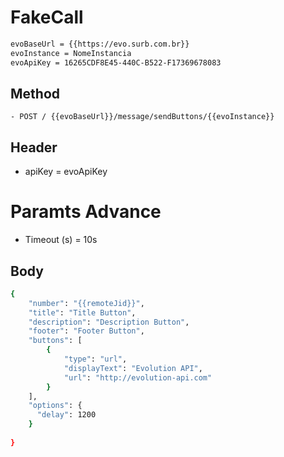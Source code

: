 # FakeCall

```bash
evoBaseUrl = {{https://evo.surb.com.br}}
evoInstance = NomeInstancia
evoApiKey = 16265CDF8E45-440C-B522-F17369678083
```
## Method 
```
- POST / {{evoBaseUrl}}/message/sendButtons/{{evoInstance}}

```

## Header
- apiKey = evoApiKey

# Paramts Advance
- Timeout (s) = 10s

## Body

```bash
{
    "number": "{{remoteJid}}",
    "title": "Title Button",
    "description": "Description Button",
    "footer": "Footer Button",
    "buttons": [
        {
            "type": "url",
            "displayText": "Evolution API",
            "url": "http://evolution-api.com"
        }
    ],
    "options": {
      "delay": 1200  
    }
    
}
```
